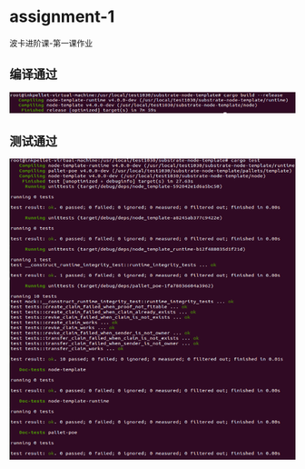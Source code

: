 # assignment-1
波卡进阶课-第一课作业

## 编译通过
![Image](https://raw.githubusercontent.com/abiiiin/images/main/build-print.png)
## 测试通过
![Image](https://raw.githubusercontent.com/abiiiin/images/main/test-print.png)
